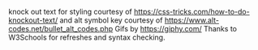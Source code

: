 knock out text for styling courtesy of https://css-tricks.com/how-to-do-knockout-text/ 
and alt symbol key courtesy of https://www.alt-codes.net/bullet_alt_codes.php
Gifs by https://giphy.com/
Thanks to W3Schools for refreshes and syntax checking. 
